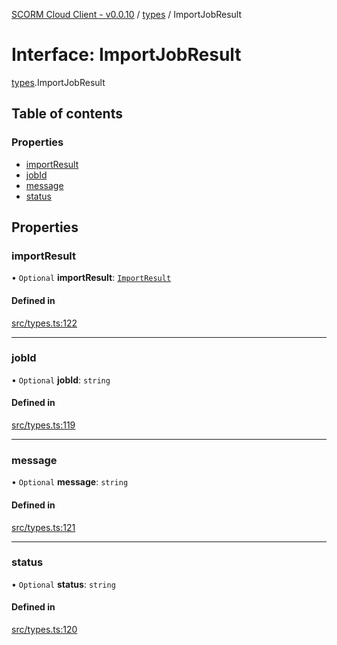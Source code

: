 [SCORM Cloud Client - v0.0.10](../README.md) / [types](../modules/types.md) / ImportJobResult

# Interface: ImportJobResult

[types](../modules/types.md).ImportJobResult

## Table of contents

### Properties

- [importResult](types.ImportJobResult.md#importresult)
- [jobId](types.ImportJobResult.md#jobid)
- [message](types.ImportJobResult.md#message)
- [status](types.ImportJobResult.md#status)

## Properties

### importResult

• `Optional` **importResult**: [`ImportResult`](types.ImportResult.md)

#### Defined in

[src/types.ts:122](https://github.com/distributhor/scormcloud-client/blob/e172d5e/src/types.ts#L122)

___

### jobId

• `Optional` **jobId**: `string`

#### Defined in

[src/types.ts:119](https://github.com/distributhor/scormcloud-client/blob/e172d5e/src/types.ts#L119)

___

### message

• `Optional` **message**: `string`

#### Defined in

[src/types.ts:121](https://github.com/distributhor/scormcloud-client/blob/e172d5e/src/types.ts#L121)

___

### status

• `Optional` **status**: `string`

#### Defined in

[src/types.ts:120](https://github.com/distributhor/scormcloud-client/blob/e172d5e/src/types.ts#L120)
